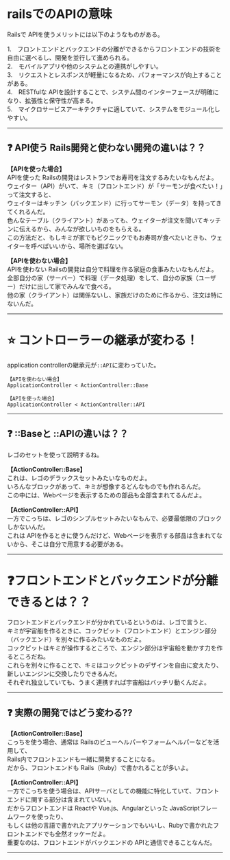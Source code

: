 # railsでのAPIの意味
Railsで APIを使うメリットには以下のようなものがある。

1.　フロントエンドとバックエンドの分離ができるからフロントエンドの技術を自由に選べるし、開発を並行して進められる。  
2.　モバイルアプリや他のシステムとの連携がしやすい。  
3.　リクエストとレスポンスが軽量になるため、パフォーマンスが向上することがある。  
4.　RESTfulな APIを設計することで、システム間のインターフェースが明確になり、拡張性と保守性が高まる。  
5.　マイクロサービスアーキテクチャに適していて、システムをモジュール化しやすい。  
***

## ❓ API使う Rails開発と使わない開発の違いは？？
**【APIを使った場合】**    
APIを使った Railsの開発はレストランでお寿司を注文するみたいなもんだよ。  
ウェイター（API）がいて、キミ（フロントエンド）が「サーモンが食べたい！」って注文すると、  
ウェイターはキッチン（バックエンド）に行ってサーモン（データ）を持ってきてくれるんだ。  
色んなテーブル（クライアント）があっても、ウェイターが注文を聞いてキッチンに伝えるから、みんなが欲しいものをもらえる。  
この方法だと、もしキミが家でもピクニックでもお寿司が食べたいときも、ウェイターを呼べばいいから、場所を選ばない。

**【APIを使わない場合】**  
APIを使わない Railsの開発は自分で料理を作る家庭の食事みたいなもんだよ。  
全部自分の家（サーバー）で料理（データ処理）をして、自分の家族（ユーザー）だけに出して家でみんなで食べる。   
他の家（クライアント）は関係ないし、家族だけのために作るから、注文は特にないんだ。
***

# ⭐️ コントローラーの継承が変わる！
application controllerの継承元が`::API`に変わっていた。
~~~
【APIを使わない場合】
ApplicationController < ActionController::Base

【APIを使った場合】
ApplicationController < ActionController::API
~~~
***

## ❓ ::Baseと ::APIの違いは？？
レゴのセットを使って説明するね。

**【ActionController::Base】**   
これは、レゴのデラックスセットみたいなものだよ。  
いろんなブロックがあって、キミが想像するどんなものでも作れるんだ。  
この中には、Webページを表示するための部品も全部含まれてるんだよ。

**【ActionController::API】**   
一方でこっちは、レゴのシンプルセットみたいなもんで、必要最低限のブロックしかないんだ。  
これは APIを作るときに使うんだけど、Webページを表示する部品は含まれてないから、そこは自分で用意する必要がある。
***

# ❓フロントエンドとバックエンドが分離できるとは？？
フロントエンドとバックエンドが分かれているというのは、レゴで言うと、  
キミが宇宙船を作るときに、コックピット（フロントエンド）とエンジン部分（バックエンド）を別々に作るみたいなものだよ。  
コックピットはキミが操作するところで、エンジン部分は宇宙船を動かす力を作るところだね。  
これらを別々に作ることで、キミはコックピットのデザインを自由に変えたり、新しいエンジンに交換したりできるんだ。  
それぞれ独立していても、うまく連携すれば宇宙船はバッチリ動くんだよ。
***

## ❓ 実際の開発ではどう変わる??
**【ActionController::Base】**   
こっちを使う場合、通常は Railsのビューヘルパーやフォームヘルパーなどを活用して、  
Rails内でフロントエンドも一緒に開発することになる。    
だから、フロントエンドも Rails（Ruby）で書かれることが多いよ。

**【ActionController::API】**   
一方でこっちを使う場合は、APIサーバとしての機能に特化していて、フロントエンドに関する部分は含まれていない。    
だからフロントエンドは Reactや Vue.js、Angularといった JavaScriptフレームワークを使ったり、  
もしくは他の言語で書かれたアプリケーションでもいいし、Rubyで書かれたフロントエンドでも全然オッケーだよ。  
重要なのは、フロントエンドがバックエンドの APIと通信できることなんだ。
***
